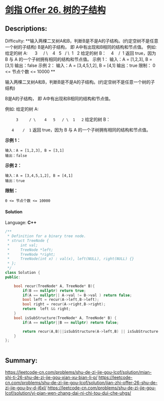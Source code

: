 # [剑指 Offer 26\. 树的子结构](https://leetcode-cn.com/problems/shu-de-zi-jie-gou-lcof/)

## Descriptions:
Difficulty: **输入两棵二叉树A和B，判断B是不是A的子结构。(约定空树不是任意一个树的子结构) B是A的子结构， 即 A中有出现和B相同的结构和节点值。 例如: 给定的树 A:      3     / \    4   5   / \  1   2 给定的树 B：    4    /  1 返回 true，因为 B 与 A 的一个子树拥有相同的结构和节点值。 示例 1： 输入：A = [1,2,3], B = [3,1] 输出：false 示例 2： 输入：A = [3,4,5,1,2], B = [4,1] 输出：true 限制： 0 <= 节点个数 <= 10000 **


输入两棵二叉树A和B，判断B是不是A的子结构。(约定空树不是任意一个树的子结构)

B是A的子结构， 即 A中有出现和B相同的结构和节点值。

例如:
给定的树 A:

`     3
    / \
   4   5
  / \
 1   2`
给定的树 B：

`   4 
  /
 1`
返回 true，因为 B 与 A 的一个子树拥有相同的结构和节点值。

**示例 1：**

```
输入：A = [1,2,3], B = [3,1]
输出：false
```

**示例 2：**

```
输入：A = [3,4,5,1,2], B = [4,1]
输出：true
```

**限制：**

`0 <= 节点个数 <= 10000`


#### Solution

Language: **C++**

```c++
/**
 * Definition for a binary tree node.
 * struct TreeNode {
 *     int val;
 *     TreeNode *left;
 *     TreeNode *right;
 *     TreeNode(int x) : val(x), left(NULL), right(NULL) {}
 * };
 */
class Solution {
public:

    bool recur(TreeNode* A, TreeNode* B){
        if(B == nullptr) return true;
        if(A == nullptr|| A->val != B->val ) return false;
        bool left = recur(A->left,B->left);
        bool right = recur(A->right,B->right);
        return  left && right;
    }
    bool isSubStructure(TreeNode* A, TreeNode* B) {
        if(A == nullptr||B == nullptr) return false;

        return recur(A,B)||isSubStructure(A->left,B) || isSubStructure(A->right, B);
    }
};
​
```

## Summary:

https://leetcode-cn.com/problems/shu-de-zi-jie-gou-lcof/solution/mian-shi-ti-26-shu-de-zi-jie-gou-xian-xu-bian-li-p/
https://leetcode-cn.com/problems/shu-de-zi-jie-gou-lcof/solution/jian-zhi-offer-26-shu-de-zi-jie-gou-by-d-j6xl/
https://leetcode-cn.com/problems/shu-de-zi-jie-gou-lcof/solution/yi-pian-wen-zhang-dai-ni-chi-tou-dui-che-uhgs/

